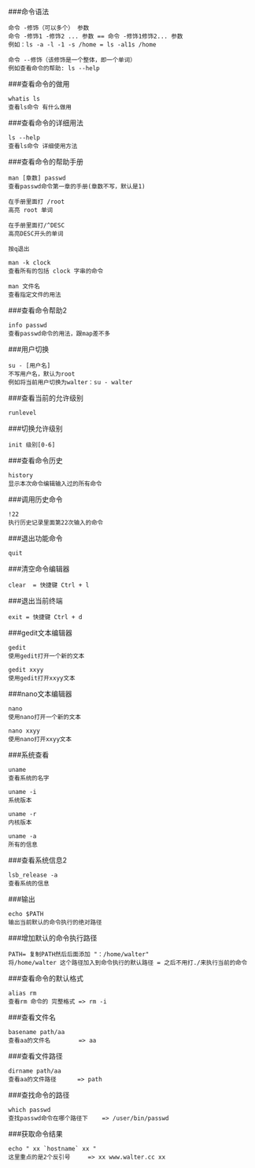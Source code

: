 ###命令语法
```
命令 -修饰（可以多个） 参数
命令 -修饰1 -修饰2 ... 参数 == 命令 -修饰1修饰2... 参数
例如：ls -a -l -1 -s /home = ls -al1s /home

命令 --修饰（该修饰是一个整体，即一个单词）
例如查看命令的帮助: ls --help
```

###查看命令的做用
```
whatis ls
查看ls命令 有什么做用
```

###查看命令的详细用法
```
ls --help
查看ls命令 详细使用方法
```

###查看命令的帮助手册
```
man [章数] passwd 
查看passwd命令第一章的手册(章数不写，默认是1)

在手册里面打 /root
高亮 root 单词

在手册里面打/^DESC
高亮DESC开头的单词

按q退出

man -k clock
查看所有的包括 clock 字串的命令

man 文件名
查看指定文件的用法
```

###查看命令帮助2
```
info passwd
查看passwd命令的用法，跟map差不多
```

###用户切换
```
su - [用户名]
不写用户名，默认为root
例如将当前用户切换为walter：su - walter
```

###查看当前的允许级别
```
runlevel
```

###切换允许级别
```
init 级别[0-6]
```

###查看命令历史
```
history
显示本次命令编辑输入过的所有命令
```

###调用历史命令
```
!22
执行历史记录里面第22次输入的命令
```

###退出功能命令
```
quit
```

###清空命令编辑器
```
clear  = 快捷键 Ctrl + l
```

###退出当前终端
```
exit = 快捷键 Ctrl + d
```

###gedit文本编辑器
```
gedit
使用gedit打开一个新的文本

gedit xxyy
使用gedit打开xxyy文本
```

###nano文本编辑器
```
nano
使用nano打开一个新的文本

nano xxyy
使用nano打开xxyy文本
```

###系统查看
```
uname
查看系统的名字

uname -i
系统版本

uname -r 
内核版本

uname -a
所有的信息
```

###查看系统信息2
```
lsb_release -a
查看系统的信息
```

###输出
```
echo $PATH
输出当前默认的命令执行的绝对路径
```

###增加默认的命令执行路径
```
PATH= 复制PATH然后后面添加 "：/home/walter"
将/home/walter 这个路径加入到命令执行的默认路径 = 之后不用打./来执行当前的命令
```

###查看命令的默认格式
```
alias rm
查看rm 命令的 完整格式 => rm -i
```

###查看文件名
```
basename path/aa
查看aa的文件名        => aa
```

###查看文件路径
```
dirname path/aa
查看aa的文件路径      => path  
```

###查找命令的路径
```
which passwd
查找passwd命令在哪个路径下 	=> /user/bin/passwd
```

###获取命令结果
```
echo " xx `hostname` xx "
这里重点的是2个反引号		=> xx www.walter.cc xx
```
